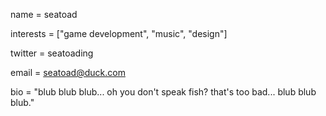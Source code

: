 name = seatoad

interests = ["game development", "music", "design"]

twitter = seatoading

email = seatoad@duck.com


bio = "blub blub blub... oh you don't speak fish? that's too bad... blub blub blub."
